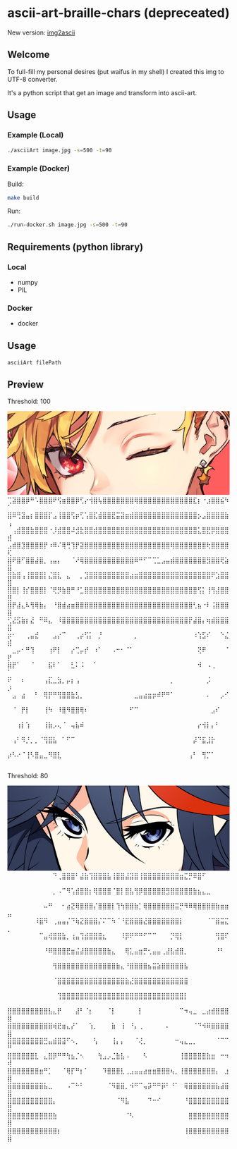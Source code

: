 # ascii-art-braille-chars (depreceated)

New version: [img2ascii](https://github.com/HTsuyoshi/img2ascii)

## Welcome

To full-fill my personal desires (put waifus in my shell) I created this img to UTF-8 converter.

It's a python script that get an image and transform into ascii-art.

## Usage

### Example (Local)

```sh
./asciiArt image.jpg -s=500 -t=90
```

### Example (Docker)

Build:

```sh
make build
```

Run:

```sh
./run-docker.sh image.jpg -s=500 -t=90
```

## Requirements (python library)

### Local

- numpy
- PIL

### Docker

- docker

## Usage
```
asciiArt filePath
```

## Preview

Threshold: 100

<img src="./assets/test1.jpg" width="585" />
⢉⣽⣿⣿⡿⠛⠡⣿⣿⣿⠟⢫⣶⣿⣿⡿⢋⡔⢺⣿⢧⣿⣿⣿⣿⣿⣿⣿⢿⣿⣿⣿⣿⣿⣿⣿⣿⣿⣿⣿⣿⣏⡆⠐⣰⣿⣿⣮⠳⠁
⣿⠿⢛⣽⣤⡆⣿⣿⣿⡏⣠⢸⣿⣿⢫⡶⢋⢡⣿⣏⣾⣿⣿⣟⣭⣽⣶⣾⣿⣿⣿⣿⣿⣿⣿⣿⣿⣿⣿⣿⣿⣿⡢⣠⣿⣿⣿⣿⣷⢠
⠀⢠⣾⣿⣿⣷⣿⣿⣿⠐⡸⣾⣿⣿⠼⣺⣗⣿⣿⣾⣿⣿⣿⣿⣿⣿⣿⣿⣿⣿⣿⣿⣿⣿⣿⣿⣿⣿⣿⣿⣿⣿⣅⣿⣟⡿⣿⣿⣿⣾
⣠⣾⣿⣹⣿⣿⣿⣿⡟⠰⠿⠌⢿⢛⢹⡟⣽⣿⣿⣿⣿⣿⣿⣿⣿⣿⣿⣿⣿⣿⣿⣿⣿⣿⣿⣿⢿⣿⣿⣿⣿⣿⣿⣿⢗⣿⣿⣿⣿⢏
⣿⠟⣿⠋⣿⣿⣼⣿⡀⢠⣤⡄⠀⠀⠈⠜⢿⣿⣿⣿⣿⣿⣿⣿⣿⣿⣿⣿⠿⠛⠋⠉⢉⣁⣠⣤⣾⣿⣿⣿⣿⣿⣿⣿⣻⣿⣿⢟⣵⣿
⣿⣷⣿⢠⢸⣿⣿⣿⡇⣌⣿⣇⠀⣄⠀⠀⡀⣹⣿⣿⣿⣿⣿⣿⣿⣿⣿⣴⣶⣿⣿⣿⣿⣿⣿⣿⣿⣿⣿⣿⣿⣿⣿⣿⣿⠟⣱⣿⣿⣿
⣿⣿⡇⢸⡎⣿⣿⣿⡇⠈⢟⡻⣷⣿⠛⠘⣁⣿⣿⣿⣿⣿⣿⣿⣿⣿⣿⣿⣿⣿⣿⣿⣿⣿⣿⣿⣿⣿⣿⣿⣿⣿⢫⡅⢸⢻⣼⣿⣿⣿
⣿⡟⣼⣄⠧⢻⢿⣷⡄⠀⠘⣿⣾⣴⣶⣿⣿⣿⣿⣿⣿⣿⣿⣿⣿⣿⣿⣿⣿⣿⣿⣿⣿⣿⣿⣿⣿⣿⣿⣿⣿⢃⣦⠐⠇⢨⣿⣿⣿⣿
⢋⣜⣫⣷⡆⣜⠀⠛⠿⣄⠀⠸⣿⣿⣿⣿⣿⣿⣿⣿⣿⣿⣿⣿⣿⣿⣿⣿⣿⣿⣿⣿⣿⣿⣿⣿⣿⣿⣿⣿⡟⣼⣿⡄⢶⣾⣿⣿⣿⣿
⡶⠂⠀⠀⢀⣤⣞⠀⠀⠀⣠⡔⠉⠀⠀⢀⡴⢫⡅⠀⡘⠀⠀⠀⠀⠀⠀⠀⡀⠀⠀⠀⠀⠀⠀⠀⠀⠀⠀⠀⠀⠰⢱⣫⠎⠀⠀⠑⣌⣾
⠀⣀⡤⠂⠛⢹⠀⠀⠀⢰⠟⡇⠀⠀⡔⢉⡤⡞⠀⠰⠁⠀⠀⠠⠒⠂⠈⠁⠀⠀⠀⠀⠀⠀⠀⠀⠀⠀⠀⠀⠀⠀⢝⠟⠀⠀⠀⠀⠈⡟
⣿⡟⠁⠀⠀⠈⠀⠀⠀⣯⠇⠁⠀⠀⣃⠅⠨⠀⠀⠁⠀⠀⠀⠀⠀⠀⠀⠀⠀⠀⠀⠀⠀⠀⠀⠀⠀⠀⠀⠀⠀⠀⠺⠀⠠⢀⠀⠀⠀⠁
⠟⠀⠀⠆⠀⠀⠀⠀⢠⣏⣀⣳⡀⡤⡆⢠⠀⠀⠀⠀⠀⠀⠀⠀⠀⠀⠀⠀⠀⠀⠀⠀⠀⠀⠀⠀⡀⠀⠀⠀⠀⠀⠀⠀⡨⠀⠀⠀⠀⡰
⠀⣠⠀⣴⠀⠀⠃⠀⢿⡟⠛⢻⣿⣿⣷⣣⡀⠀⠀⠀⠀⠀⠀⠀⠀⠀⠀⠀⣀⣤⣴⣶⡶⠾⠟⠛⠁⠀⠀⠀⠀⠀⠀⠀⠄⠀⠀⡠⠊⠀
⠀⠈⠀⡟⡇⠀⠀⠀⢸⠳⠀⠸⣿⠻⣿⣿⢿⠆⠀⠀⠀⠀⠀⠀⠀⠀⠀⠋⠉⠀⠀⠀⠀⠀⠀⠀⠀⠀⠀⠀⠀⠀⠀⠀⠀⣠⠎⠀⠀⠀
⠀⠀⢰⡇⢱⠀⠀⠀⢸⣷⡠⢄⠈⠀⢤⣧⠾⠀⠀⠀⠀⠀⠀⠀⠀⠀⠀⠀⠀⠀⠀⠀⠀⠀⠀⠀⠀⠀⠀⠀⠀⠀⡔⢺⡇⡄⠃⠀⠀⠀
⠀⢠⠃⠻⡘⡀⡀⠈⢻⣿⣧⠀⠁⠋⠉⠀⠀⠀⠀⠀⠀⠀⠀⠀⠀⠀⠀⠀⠀⠀⠀⠀⠀⠀⠀⠀⠀⠀⠀⠀⠀⡼⠙⣯⣸⡗⠀⠀⠀⠀
⡴⠣⠔⠈⢸⠣⣿⣤⣀⠻⣿⣇⠀⠀⠀⠀⠀⠀⠀⠀⠀⠀⠀⠀⠀⠀⠀⠀⠀⠀⠀⠀⠀⠀⠀⠀⠀⠀⠀⠀⢠⠃⠀⢻⡉⠁⠀⠀⠀⠀


Threshold: 80

<img src="./assets/test.jpg" width="585" />
⠀⠀⠀⠀⠀⠀⠀⠀⠀⠀⠙⢀⣿⣿⣿⠃⣼⣷⢹⣿⣿⣿⣧⢸⣿⣿⣼⣽⣿⢸⣿⣿⣿⣿⣿⣿⣿⣿⣶⣍⡛⠿⣿⠋⠀⠀⠀⠀⠀⠀
⠀⠀⠀⠀⠀⠀⠀⠀⠀⠀⡀⠠⠉⠻⢡⣾⣿⣿⡆⢿⣿⣿⣿⠈⣿⡇⣿⣧⢻⡿⣿⣿⣿⣿⣿⣻⣿⣿⣿⣿⣿⣷⣦⣄⣀⠀⠀⠀⠀⠀
⠀⠀⠀⠀⠀⠀⠀⠀⠤⠛⠀⠀⠂⣴⣝⢿⣿⣿⣿⡌⣿⣿⣿⡇⢹⢳⣿⣿⣷⡁⢿⣿⣿⣿⣿⣿⣿⣭⡛⠻⠿⢿⣿⣿⣿⣿⣷⣶⣶⣤
⠀⠀⠀⠀⠀⠀⠸⣿⠻⠀⢀⣤⣤⡌⠙⢷⣝⣿⣿⣿⡌⠍⠉⠳⠈⠘⣟⣿⣿⣿⣜⣿⣿⣿⣿⣿⣿⣿⡇⠀⠀⠀⠀⠀⠈⠉⣿⣭⣍⡀
⠀⠀⠀⠀⠀⠀⠀⠉⣤⢾⣿⣿⣷⡀⢰⣤⢹⣾⣿⣿⣿⣆⠀⠀⠀⠸⡿⠟⠛⠛⠋⠉⠉⠀⠀⠀⡙⢿⡇⠀⠀⠀⠀⠀⠀⠀⢻⣿⠏⠀
⠀⠀⠀⠀⠀⠀⠀⠀⠘⠿⣿⣿⣿⣟⣶⣬⣼⣿⣿⣿⣿⣿⣷⣄⠀⠀⢿⣅⣤⣶⡛⢂⣤⣤⢀⣼⣧⣾⣿⡀⠀⠀⠀⠀⠀⠀⠘⠃⠀⠀
⠀⠀⠀⠀⠀⠀⠀⠀⠀⠀⢻⣿⣿⣿⣿⣿⣿⣿⣿⣿⣿⣿⣿⣿⣷⣄⠘⣿⣿⣿⣿⣦⣭⣵⣿⣿⣿⣿⣿⣧⠀⠀⠀⠀⠀⠀⠀⠀⠀⠀
⠀⠀⠀⠀⠀⠀⠀⠀⠀⠀⠈⣿⣿⣿⣿⣿⣿⣿⣿⣿⣿⣿⣿⣿⣿⣿⣷⣜⣿⣿⣿⣿⣿⣿⣿⣿⣿⣿⣿⣿⠀⠀⠀⠀⠀⠀⠀⠀⠀⠀
⠀⠀⠀⠀⠀⠀⠀⠀⠀⠀⠀⢹⣿⣿⣿⣿⣿⣿⣿⣿⣿⣿⣿⣿⣿⣿⣿⣿⣿⣿⣿⣿⣿⣿⣿⣿⣿⣿⣿⡇⠀⠀⠀⠀⠀⠀⠀⠀⠀⠀
⣿⣿⣿⣿⣿⣿⣿⣿⣿⣧⣄⡟⠀⠀⠀⣼⠃⠈⡆⠀⠀⠀⠈⡇⠀⠀⠀⠀⠀⡇⠀⠀⠀⠀⠀⠀⠀⠀⠉⠲⢤⣀⠀⣀⣴⣾⣿⣿⣿⣿
⣿⣿⣿⣿⣿⣿⣿⣿⣿⣿⢾⣟⣶⣄⡜⠁⠀⠀⢱⡀⠀⠀⠀⣷⠀⢸⠀⠘⡄⢀⠀⠀⠀⠀⠀⠄⠀⠀⠀⠀⠀⠈⠙⠺⠿⣿⣿⣿⣿⣿
⣿⣿⣿⣿⣿⣿⣿⣿⣛⣤⣾⣿⣽⠋⠢⡀⠀⠀⠀⢣⠀⠀⠀⢸⡄⡄⠀⠀⠈⢜⡀⠀⠀⠀⠀⠀⠀⠒⢤⣄⣀⡀⠀⠀⠀⠀⠈⠉⠉⠛
⣿⣿⣿⣿⣿⣿⣇⠀⣄⣿⡿⠛⠛⢳⣦⡈⠢⠀⠀⠀⢳⣠⡠⣈⣷⣧⠠⠀⠀⠀⠣⠀⠀⠀⠀⠀⠀⠀⢸⣿⣿⣿⣿⣿⣷⣶⠀⠒⠲⢾
⣿⣿⣿⣿⣿⣿⣿⣶⠛⡁⠀⠀⠈⢿⡏⠛⡆⠁⠀⠀⠀⠹⣿⣿⣿⣇⢀⣠⣤⣤⣴⣶⣶⣿⣿⣿⢦⡀⢸⣿⣿⣿⣿⣿⣿⣿⡄⠀⣰⣿
⣿⣿⣿⣿⣿⣿⣿⣿⣧⣀⠀⠀⠀⠠⠉⠓⠃⠀⠀⠀⠀⠀⠈⠻⣿⣿⡀⠺⠛⠉⢤⡽⠛⠛⡿⠃⠘⠁⠀⢿⣿⣿⣿⣿⣿⣿⣧⣼⣿⣿
⣿⣿⣿⣿⣿⣿⣿⣿⣿⣿⡄⠀⠀⠀⠀⠀⠀⠀⠀⠀⠀⠀⠀⠀⠈⠻⣧⠀⠀⠀⠀⠙⠒⠊⠀⠀⠀⠀⠀⠘⣿⣿⣿⣿⣿⣿⣿⣿⣿⣿
⣿⣿⣿⣿⣿⣿⣿⣿⣿⣿⣷⠀⠀⠀⠀⠀⠀⠀⠀⠀⠀⠀⠀⠀⠀⠀⠈⠣⠀⠀⠀⠀⠀⠀⠀⠀⠀⠀⠀⠀⣿⣿⣿⣿⣿⣿⣿⣿⣿⣿
⣿⣿⣿⣿⣿⣿⣿⣿⣿⣿⣿⡆⠀⠀⠀⠀⠀⠀⠀⠀⠀⠀⠀⠀⠀⠀⠀⠀⠀⠀⠀⠀⠀⠀⠀⠀⠀⠀⠀⢸⣿⣿⣿⣿⣿⣿⣿⣿⣿⣿

